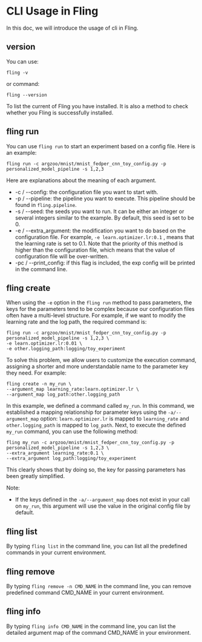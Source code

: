 # CLI Usage in Fling

In this doc, we will introduce the usage of cli in Fling.

## version

You can use:

```shell
fling -v
```

or command:

```shell
fling --version
```

To list the current of Fling you have installed. It is also a method to check whether you Fling is successfully installed.

## fling run

You can use `fling run` to start an experiment based on a config file. Here is an example:

```shell
fling run -c argzoo/mnist/mnist_fedper_cnn_toy_config.py -p personalized_model_pipeline -s 1,2,3
```

Here are explanations about the meaning of each argument.

- -c / --config: the configuration file you want to start with.
- -p / --pipeline: the pipeline you want to execute. This pipeline should be found in `fling.pipeline`.
- -s / --seed: the seeds you want to run. It can be either an integer or several integers similar to the example. By default, this seed is set to be 0.
- -e / --extra_argument: the modification you want to do based on the configuration file. For example, ``-e learn.optimizer.lr:0.1`` , means that the learning rate is set to 0.1. Note that the priority of this method is higher than the configuration file, which means that the value of configuration file will be over-written.
- -pc / --print_config: if this flag is included, the exp config will be printed in the command line.

## fling create

When using the `-e` option in the `fling run` method to pass parameters, the keys for the parameters tend to be complex because our configuration files often have a multi-level structure. For example, if we want to modify the learning rate and the log path, the required command is:

```shell
fling run -c argzoo/mnist/mnist_fedper_cnn_toy_config.py -p personalized_model_pipeline -s 1,2,3 \
-e learn.optimizer.lr:0.01 \
-e other.logging_path:logging/toy_experiment
```

To solve this problem, we allow users to customize the execution command, assigning a shorter and more understandable name to the parameter key they need. For example:

```shell
fling create -n my_run \
--argument_map learning_rate:learn.optimizer.lr \
--argument_map log_path:other.logging_path
```

In this example, we defined a command called `my_run`. In this command, we established a mapping relationship for parameter keys using the `-a/--argument_map` option: `learn.optimizer.lr` is mapped to `learning_rate` and `other.logging_path` is mapped to `log_path`. Next, to execute the defined `my_run` command, you can use the following method:

```shell
fling my_run -c argzoo/mnist/mnist_fedper_cnn_toy_config.py -p personalized_model_pipeline -s 1,2,3 \
--extra_argument learning_rate:0.1 \
--extra_argument log_path:logging/toy_experiment
```

This clearly shows that by doing so, the key for passing parameters has been greatly simplified.

Note:

- If the keys defined in the `-a/--argument_map` does not exist in your call on `my_run`, this argument will use the value in the original config file by default.

## fling list

By typing `fling list` in the command line, you can list all the predefined commands in your current environment.

## fling remove

By typing `fling remove -n CMD_NAME` in the command line, you can remove predefined command CMD_NAME in your current environment.

## fling info

By typing `fling info CMD_NAME` in the command line, you can list the detailed argument map of the command CMD_NAME in your environment.